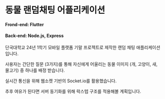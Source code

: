 # 동물 랜덤채팅 어플리케이션

#### Frond-end: Flutter    
   
#### Back-end: Node.js, Express

단국대학교 24년 1학기 모바일 플랫폼 기말 프로젝트로 제작한 랜덤 채팅 애플리케이션 입니다.

사용자는 간단한 질문 (3가지)를 통해 자신에게 어울리는 동물 이미지 (개, 고양이, 새, 물고기) 중 하나를 배정 받습니다.

실시간 통신을 위해 웹소켓 기반의 Socket.io를 활용했습니다.

추후 여유가 된다면 서버 동기화를 위해 락스텝 구조를 적용해볼 계획입니다.
